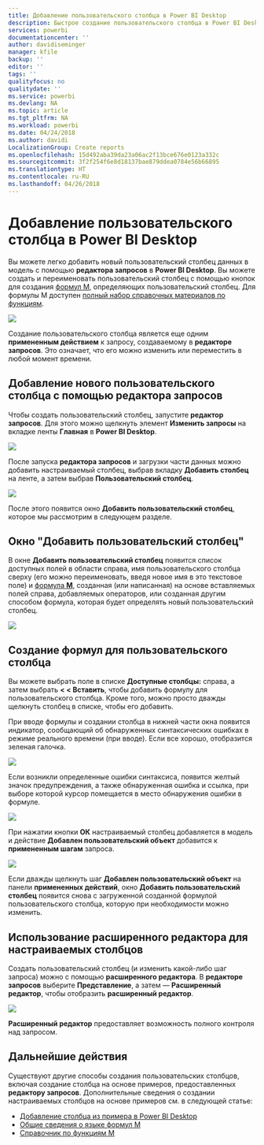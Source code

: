 ```yaml
---
title: Добавление пользовательского столбца в Power BI Desktop
description: Быстрое создание пользовательского столбца в Power BI Desktop
services: powerbi
documentationcenter: ''
author: davidiseminger
manager: kfile
backup: ''
editor: ''
tags: ''
qualityfocus: no
qualitydate: ''
ms.service: powerbi
ms.devlang: NA
ms.topic: article
ms.tgt_pltfrm: NA
ms.workload: powerbi
ms.date: 04/24/2018
ms.author: davidi
LocalizationGroup: Create reports
ms.openlocfilehash: 15d492aba39da23a06ac2f13bce676e0123a332c
ms.sourcegitcommit: 3f2f254f6e8d18137bae879ddea0784e56b66895
ms.translationtype: HT
ms.contentlocale: ru-RU
ms.lasthandoff: 04/26/2018
---
```

# <a name="add-a-custom-column-in-power-bi-desktop"></a>Добавление пользовательского столбца в Power BI Desktop
Вы можете легко добавить новый пользовательский столбец данных в модель с помощью **редактора запросов** в **Power BI Desktop**. Вы можете создать и переименовать пользовательский столбец с помощью кнопок для создания [формул M](https://msdn.microsoft.com/library/mt270235.aspx), определяющих пользовательский столбец. Для формулы M доступен [полный набор справочных материалов по функциям](https://msdn.microsoft.com/library/mt779182.aspx). 

![](media/desktop-add-custom-column/add-custom-column_01.png)

Создание пользовательского столбца является еще одним **примененным действием** к запросу, создаваемому в **редакторе запросов**. Это означает, что его можно изменить или переместить в любой момент времени.

## <a name="use-query-editor-to-add-a-new-custom-column"></a>Добавление нового пользовательского столбца с помощью редактора запросов
Чтобы создать пользовательский столбец, запустите **редактор запросов**. Для этого можно щелкнуть элемент **Изменить запросы** на вкладке ленты **Главная** в **Power BI Desktop**.

![](media/desktop-add-custom-column/add-column-from-example_02.png)

После запуска **редактора запросов** и загрузки части данных можно добавить настраиваемый столбец, выбрав вкладку **Добавить столбец** на ленте, а затем выбрав **Пользовательский столбец**.

![](media/desktop-add-custom-column/add-custom-column_02.png)

После этого появится окно **Добавить пользовательский столбец**, которое мы рассмотрим в следующем разделе.

## <a name="the-add-custom-column-window"></a>Окно "Добавить пользовательский столбец"
В окне **Добавить пользовательский столбец** появится список доступных полей в области справа, имя пользовательского столбца сверху (его можно переименовать, введя новое имя в это текстовое поле) и [формула **M**](https://msdn.microsoft.com/library/mt779182.aspx), созданная (или написанная) на основе вставляемых полей справа, добавляемых операторов, или созданная другим способом формула, которая будет определять новый пользовательский столбец. 

![](media/desktop-add-custom-column/add-custom-column_03.png)

## <a name="create-formulas-for-your-custom-column"></a>Создание формул для пользовательского столбца
Вы можете выбрать поле в списке **Доступные столбцы:** справа, а затем выбрать **< < Вставить**, чтобы добавить формулу для пользовательского столбца. Кроме того, можно просто дважды щелкнуть столбец в списке, чтобы его добавить.

При вводе формулы и создании столбца в нижней части окна появится индикатор, сообщающий об обнаруженных синтаксических ошибках в режиме реального времени (при вводе). Если все хорошо, отобразится зеленая галочка.

![](media/desktop-add-custom-column/add-custom-column_04.png)

Если возникли определенные ошибки синтаксиса, появится желтый значок предупреждения, а также обнаруженная ошибка и ссылка, при выборе которой курсор помещается в место обнаружения ошибки в формуле.

![](media/desktop-add-custom-column/add-custom-column_05.png)

При нажатии кнопки **ОК** настраиваемый столбец добавляется в модель и действие **Добавлен пользовательский объект** добавится к **примененным шагам** запроса.

![](media/desktop-add-custom-column/add-custom-column_06.png)

Если дважды щелкнуть шаг **Добавлен пользовательский объект** на панели **примененных действий**, окно **Добавить пользовательский столбец** появится снова с загруженной созданной формулой пользовательского столбца, которую при необходимости можно изменить.

## <a name="using-the-advanced-editor-for-custom-columns"></a>Использование расширенного редактора для настраиваемых столбцов
Создать пользовательский столбец (и изменить какой-либо шаг запроса) можно с помощью **расширенного редактора**. В **редакторе запросов** выберите **Представление**, а затем — **Расширенный редактор**, чтобы отобразить **расширенный редактор**.

![](media/desktop-add-custom-column/add-custom-column_07.png)

**Расширенный редактор** предоставляет возможность полного контроля над запросом.

## <a name="next-steps"></a>Дальнейшие действия
Существуют другие способы создания пользовательских столбцов, включая создание столбца на основе примеров, предоставленных **редактору запросов**. Дополнительные сведения о создании настраиваемых столбцов на основе примеров см. в следующей статье:

* [Добавление столбца из примера в Power BI Desktop](desktop-add-column-from-example.md)
* [Общие сведения о языке формул M](https://msdn.microsoft.com/library/mt270235.aspx)
* [Справочник по функциям M](https://msdn.microsoft.com/library/mt779182.aspx)  

